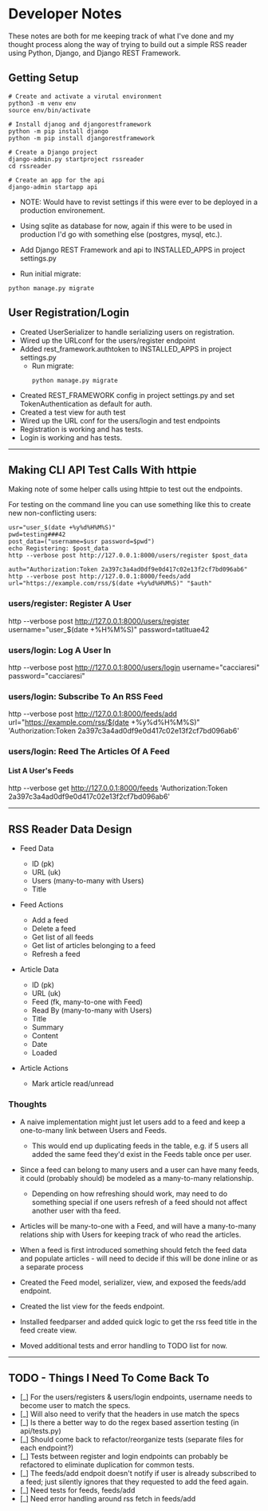 # Developer Notes

These notes are both for me keeping track of what I've done and my thought process along the way of trying to build out a simple RSS reader using Python, Django, and Django REST Framework.

## Getting Setup

```
# Create and activate a virutal environment
python3 -m venv env
source env/bin/activate

# Install djanog and djangorestframework
python -m pip install django
python -m pip install djangorestframework

# Create a Django project
django-admin.py startproject rssreader
cd rssreader

# Create an app for the api
django-admin startapp api
```

- NOTE: Would have to revist settings if this were ever to be deployed in a production environement.

- Using sqlite as database for now, again if this were to be used in production I'd go with something else (postgres, mysql, etc.).

- Add Django REST Framework and api to INSTALLED_APPS in project settings.py

- Run initial migrate:

```
python manage.py migrate
```

## User Registration/Login

- Created UserSerializer to handle serializing users on registration.
- Wired up the URLconf for the users/register endpoint
- Added rest_framework.authtoken to INSTALLED_APPS in project settings.py
  - Run migrate:
    ```
    python manage.py migrate
    ```
- Created REST_FRAMEWORK config in project settings.py and set TokenAuthentication as default for auth.
- Created a test view for auth test
- Wired up the URL conf for the users/login and test endpoints
- Registration is working and has tests.
- Login is working and has tests.

---

## Making CLI API Test Calls With httpie

Making note of some helper calls using httpie to test out the endpoints.

For testing on the command line you can use something like this to create new non-conflicting users:

```
usr="user_$(date +%y%d%H%M%S)"
pwd=testing###42
post_data=("username=$usr password=$pwd")
echo Registering: $post_data
http --verbose post http://127.0.0.1:8000/users/register $post_data

auth="Authorization:Token 2a397c3a4ad0df9e0d417c02e13f2cf7bd096ab6"
http --verbose post http://127.0.0.1:8000/feeds/add url="https://example.com/rss/$(date +%y%d%H%M%S)" "$auth"
```

### users/register: Register A User

http --verbose post http://127.0.0.1:8000/users/register username="user\_\$(date +%H%M%S)" password=tatltuae42

### users/login: Log A User In

http --verbose post http://127.0.0.1:8000/users/login username="cacciaresi" password="cacciaresi"

### users/login: Subscribe To An RSS Feed

http --verbose post http://127.0.0.1:8000/feeds/add url="https://example.com/rss/$(date +%y%d%H%M%S)" 'Authorization:Token 2a397c3a4ad0df9e0d417c02e13f2cf7bd096ab6'

### users/login: Reed The Articles Of A Feed

#### List A User's Feeds

http --verbose get http://127.0.0.1:8000/feeds 'Authorization:Token 2a397c3a4ad0df9e0d417c02e13f2cf7bd096ab6'

---

## RSS Reader Data Design

- Feed Data

  - ID (pk)
  - URL (uk)
  - Users (many-to-many with Users)
  - Title

- Feed Actions

  - Add a feed
  - Delete a feed
  - Get list of all feeds
  - Get list of articles belonging to a feed
  - Refresh a feed

- Article Data

  - ID (pk)
  - URL (uk)
  - Feed (fk, many-to-one with Feed)
  - Read By (many-to-many with Users)
  - Title
  - Summary
  - Content
  - Date
  - Loaded

- Article Actions
  - Mark article read/unread

### Thoughts

- A naive implementation might just let users add to a feed and keep a one-to-many link between Users and Feeds.
  - This would end up duplicating feeds in the table, e.g. if 5 users all added the same feed they'd exist in the Feeds table once per user.
- Since a feed can belong to many users and a user can have many feeds, it could (probably should) be modeled as a many-to-many relationship.
  - Depending on how refreshing should work, may need to do something special if one users refresh of a feed should not affect another user with tha feed.
- Articles will be many-to-one with a Feed, and will have a many-to-many relations ship with Users for keeping track of who read the articles.
- When a feed is first introduced something should fetch the feed data and populate articles - will need to decide if this will be done inline or as a separate process
- Created the Feed model, serializer, view, and exposed the feeds/add endpoint.
- Created the list view for the feeds endpoint.
- Installed feedparser and added quick logic to get the rss feed title in the feed create view.

- Moved additional tests and error handling to TODO list for now.

---

## TODO - Things I Need To Come Back To

- [_] For the users/registers & users/login endpoints, username needs to become user to match the specs.
- [_] Will also need to verify that the headers in use match the specs
- [_] Is there a better way to do the regex based assertion testing (in api/tests.py)
- [_] Should come back to refactor/reorganize tests (separate files for each endpoint?)
- [_] Tests between register and login endpoints can probably be refactored to eliminate duplication for common tests.
- [_] The feeds/add endpoit doesn't notify if user is already subscribed to a feed; just silently ignores that they requested to add the feed again.
- [_] Need tests for feeds, feeds/add
- [_] Need error handling around rss fetch in feeds/add
